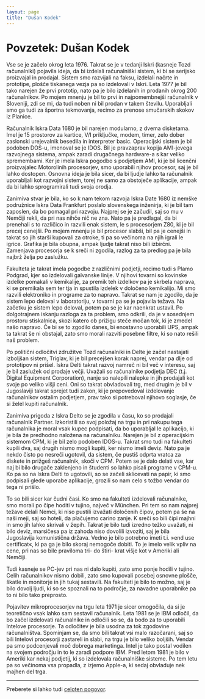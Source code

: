 ```yaml
---
layout: page
title: "Dušan Kodek"
---
```


# Povzetek: Dušan Kodek

Vse se je začelo okrog leta 1976. Takrat se je v tedanji Iskri (kasneje Tozd računalniki) pojavila ideja, da bi izdelali računalniški sistem, ki bi se serijsko proizvajal in prodajal. Sistem smo razvijali na faksu, izdelali načrte in prototipe, plošče tiskanega vezja pa so izdelovali v Iskri. Leta 1977 je bil tako narejen že prvi prototip, nato pa je bilo izdelanih in prodanih okrog 200 računalnikov. Po mojem mnenju je bil to prvi in najpomembnejši računalnik v Sloveniji, zdi se mi, da tudi noben ni bil prodan v takem številu. Uporabljali smo ga tudi za športna tekmovanja, recimo za prenose smučarskih skokov iz Planice.

Računalnik Iskra Data 1680 je bil narejen modularno, z dvema disketama. Imel je 15 prostorov za kartice, V/I priključke, modem, timer, zelo dober zaslonski urejevalnik besedila in interpreter basic. Operacijski sistem je bil podoben DOS-u, imenoval se je IDOS. Bil je pravzaprav kopija AMI-jevega razvojnega sistema, ampak zaradi drugačnega hardware-a s kar veliko spremembami. Ker je imela Iskra pogodbo s podjetjem AMI, ki je bil licenčni proizvajalec Motorolinih procesorjev, smo uporabili njihov procesor, saj je bil lahko dostopen. Osnovna ideja je bila sicer, da bi ljudje lahko ta računalnik uporabljali kot razvojni sistem, torej ne samo za obstoječe aplikacije, ampak da bi lahko sprogramirali tudi svoja orodja. 

Zanimiva stvar je bila, ko so k nam tekom razvoja Iskra Date 1680 iz nemške podružnice Iskra Data Frankfurt poslalo slovenskega inženirja, ki je bil tam zaposlen, da bo pomagal pri razvoju. Najprej se je začudil, saj so mu v Nemčiji rekli, da pri nas nihče nič ne zna. Nato pa je predlagal, da bi prenehali s to različico in razvili enak sistem, le s procesorjem Z80, ki je bil precej cenejši. Po mojem mnenju je bil procesor slabši, bil pa je cenejši in takrat so jih starši kupovali za otroke, ti pa so večinoma na njih igrali le igrice. Grafika je bila obupna, ampak ljudje takrat niso bili izbirčni. Zamenjava procesorja se k sreči ni zgodila, razlog za ta predlog pa je bila najbrž želja po zaslužku. 

Fakulteta je takrat imela pogodbe z različnimi podjetji, recimo tudi s Plamo Podgrad, kjer so izdelovali galvanske linije. V njihovi tovarni so kovinske izdelke pomakali v kemikalije, za premik teh izdelkov pa je skrbela naprava, ki se premikala sem ter tja in spustila izdelek v določeno kemikalijo. Mi smo razvili elektroniko in programe za to napravo. Takrat se nam je zgodilo, da je sistem lepo deloval v laboratoriju, v tovarni pa se je pojavila težava. Na začetku je sistem lepo deloval, potem pa se je kar naenkrat ustavil. Po dolgotrajnem iskanju razloga za ta problem, smo odkrili, da je v sosednjem prostoru stiskalnica, skozi katero ob prižigu steče močan tok, ki je zmedel našo napravo. Če bi se to zgodilo danes, bi enostavno uporabili UPS, ampak ta takrat še ni obstajal, zato smo morali razviti posebne filtre, ki so nato rešili naš problem. 

Po politični odločitvi združitve Tozd računalniki in Delte je začel nastajati izboljšan sistem, Triglav, ki je bil precejšen korak naprej, vendar pa dlje od prototipov ni prišel. Iskra Delti takrat razvoj namreč ni bil več v interesu, saj je bil zaslužek od prodaje večji. Uvažali so računalnike podjetja DEC (t.j. Digital Equipment Corporation), nanje so nalepili nalepke in jih prodajali kot svoje po veliko višji ceni. Oni so takrat obvladovali trg, med drugim je bil v Jugoslaviji takrat sprejet tudi zakon, ki je prepovedoval izdelovanje računalnikov ostalim podjetjem, prav tako si potreboval njihovo soglasje, če si želel kupiti računalnik.

Zanimiva prigoda z Iskra Delto se je zgodila v času, ko so prodajali računalnik Partner. Izkoristili so svoj položaj na trgu in pri nakupu tega računalnika je moral vsak kupec podpisati, da bo uporabljal le aplikacijo, ki je bila že predhodno naložena na računalniku. Narejen je bil z operacijskim sistemom CPM, ki je bil zelo podoben IDOS-u. Takrat smo tudi na fakulteti kupili dva, saj drugih nismo mogli kupiti, ker nismo imeli deviz.  Nato pa je nekdo čisto po nesreči ugotovil, da sistem, če pustiš odprta vratca za diskete in prižgeš računalnik, skoči v CPM. Potem se je dalo delati vse, kar naj bi bilo drugače zaklenjeno in študenti so lahko pisali programe v CPM-u. Ko pa so na Iskra Delti to ugotovili, so se začeli sklicevati na papir, ki smo podpisali glede uporabe aplikacije, grozili so nam celo s tožbo vendar do tega ni prišlo. 

To so bili sicer kar čudni časi. Ko smo na fakulteti izdelovali računalnike, smo morali po čipe hoditi v tujino, največ v München. Pri tem so nam najprej težave delali Nemci, ki niso pustili izvažati določenih čipov, potem pa še na naši meji, saj so hoteli, da plačujemo carino zanje. K sreči so bili čipi majhni in smo jih lahko skrivali v žepih. Takrat je bilo tudi izredno težko uvažati, ni bilo deviz, marsičesa pa iz zahoda niso dovolili izvoziti, saj je bila Jugoslavija komunistična država. Vedno je bilo potrebno imeti t.i. »end use certificat«, ki pa ga je bilo skoraj nemogoče dobiti. To je imelo velik vpliv na cene, pri nas so bile praviloma tri- do štiri- krat višje kot v Ameriki ali Nemčiji. 

Tudi kasneje se PC-jev pri nas ni dalo kupiti, zato smo ponje hodili v tujino. Celih računalnikov nismo dobili, zato smo kupovali posebej osnovne plošče, škatle in monitorje in jih tukaj sestavili. Na fakulteti je bilo to možno, saj je bilo dovolj ljudi, ki so se spoznali na to področje, za navadne uporabnike pa to ni bilo tako preprosto. 

Pojavitev mikroprocesorjev na trgu leta 1971 je sicer omogočila, da si je teoretično vsak lahko sam sestavil računalnik. Leta 1981 se je IBM odločil, da bo začel izdelovati računalnike in odločili so se, da bodo za to uporabili Intelove procesorje. Ta odločitev je bila usodna za tok zgodovine računalništva. Spominjam se, da smo bili takrat vsi malo razočarani, saj so bili Intelovi procesorji zastareli in slabi, na trgu je bilo veliko boljših. Vendar pa smo podcenjevali moč dobrega marketinga. Intel je tako postal vodilen na svojem področju in to le zaradi podpore IBM. Pred letom 1981 je bilo v Ameriki kar nekaj podjetij, ki so izdelovala računalniške sisteme. Po tem letu pa so večinoma vsa propadla, z izjemo Apple-a, ki sedaj obvladuje nek majhen del trga. 

------

Preberete si lahko tudi [celoten pogovor](../dušan-kodek-pogovor).
